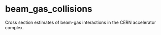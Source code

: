 # beam_gas_collisions
Cross section estimates of beam-gas interactions in the CERN accelerator complex.
